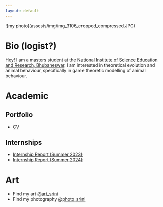 ```yaml
---
layout: default
---
```

<link rel="shortcut icon" type="image/x-icon" href="assests/img/favicons/favicon.ico">
![my photo](assests/img/img_3106_cropped_compressed.JPG)

# Bio (logist?)
Hey! I am a masters student at the [National Institute of Science Education and Research, Bhubaneswar](https://www.niser.ac.in/). I am interested in theoretical evolution and animal behaviour, specifically in game theoretic modelling of animal behaviour. 

# Academic
## Portfolio
* [CV](academic/curriculum_vitae_compressed.pdf)

## Internships
* [Internship Report (Summer 2023)](academic/summer_internship_report.pdf)
* [Internship Report (Summer 2024)](academic/summer_internship_report_c_l_srinivas_2024_signed_with_ack.pdf)

# Art
* Find my art [@art_srini](https://www.instagram.com/art_srini/)
* Find my photography [@photo_srini](https://www.instagram.com/photo_srini/)
